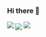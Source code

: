 ### Hi there 👋

<img align="left" src="https://github-readme-stats.vercel.app/api?username=ysfcndgr&show_icons=true&theme=react&border_color=61dafb&hide_border=true">


<img align="center" src="https://github-readme-streak-stats.herokuapp.com/?user=ysfcndgr&theme=react&border=61dafb&hide_border=true">

<img src= "https://github-readme-stats.anuraghazra1.vercel.app/api/top-langs/?username=ysfcndgr&layout=compact&theme=react&hide_border=true&border=61dafb">















